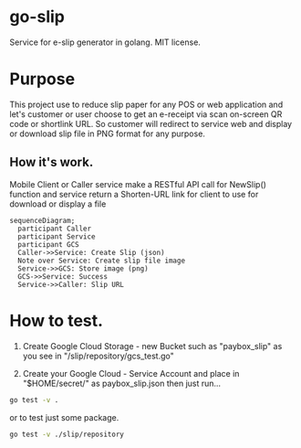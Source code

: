 # go-slip

Service for e-slip generator in golang. MIT license.

# Purpose

This project use to reduce slip paper for any POS or web application and let's customer or user choose to get an e-receipt via scan on-screen QR code or shortlink URL. So customer will redirect to service web and display or download slip file in PNG format for any purpose.

## How it's work.

Mobile Client or Caller service make a RESTful API call for NewSlip() function and service return a Shorten-URL link for client to use for download or display a file

```mermaid
sequenceDiagram;
  participant Caller
  participant Service
  participant GCS
  Caller->>Service: Create Slip (json)
  Note over Service: Create slip file image
  Service->>GCS: Store image (png)
  GCS->>Service: Success
  Service->>Caller: Slip URL
```

# How to test.

1. Create Google Cloud Storage - new Bucket such as "paybox_slip" as you see in "/slip/repository/gcs_test.go"

1. Create your Google Cloud - Service Account and place in "$HOME/secret/" as paybox_slip.json then just run...

```bash
go test -v .
```

or to test just some package.

```bash
go test -v ./slip/repository
```